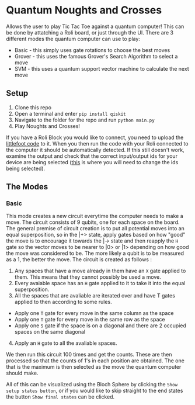 # Quantum Noughts and Crosses
Allows the user to play Tic Tac Toe against a quantum computer! This can be done by attatching a Roli board, or just through the UI. There are 3 different modes the quantum computer can use to play:

- Basic - this simply uses gate rotations to choose the best moves
- Grover - this uses the famous Grover's Search Algorithm to select a move
- SVM - this uses a quantum support vector machine to calculate the next move


## Setup
1. Clone this repo
2. Open a terminal and enter `pip install qiskit`
3. Navigate to the folder for the repo and run `python main.py`
4. Play Noughts and Crosses!

If you have a Roli Block you would like to connect, you need to upload the [littlefoot code](https://github.com/maddy-tod/tictactoe-roli/blob/master/UserInput/Roli/QTicTacToe.littlefoot) to it. When you then run the code with your Roli connected to the computer it should be automatically detected. If this still doesn't work, examine the output and check that the correct input/output ids for your device are being selected ([this](https://github.com/maddy-tod/tictactoe-roli/blob/b9efab4b09737c2b0b5f3d2dabdda58bf822f2f1/UserInput/Roli/RoliHandler.py#L33) is where you will need to change the ids being selected).


## The Modes

### Basic
This mode creates a new circuit everytime the computer needs to make a move. The circuit consists of 9 qubits, one for each space on the board. The general premise of circuit creation is to put all potential moves into an equal superposition, so in the |+> state, apply gates based on how "good" the move is to encourage it towards the |-> state and then reapply the `H` gate so the vector moves to be nearer to |0> or |1> depending on how good the move was considered to be. The more likely a qubit is to be measured as a 1, the better the move. The circuit is created as follows :

1. Any spaces that have a move already in them have an `X` gate applied to them. This means that they cannot possibly be used a move.
2. Every avaiable space has an `H` gate applied to it to take it into the equal superposition.
3. All the spaces that are avaliable are iterated over and have T gates applied to then according to some rules.
  * Apply one `T` gate for every move in the same column as the space
  * Apply one `T` gate for every move in the same row as the space
  * Apply one `S` gate if the space is on a diagonal and there are 2 occupied spaces on the same diagonal
4. Apply an `H` gate to all the avaliable spaces. 

We then run this circuit 100 times and get the counts. These are then processed so that the counts of 1's in each position are obtained. The one that is the maximum is then selected as the move the quantum computer should make.
  
All of this can be visualized using the Bloch Sphere by clicking the `Show setup states button`, or if you would like to skip straight to the end states the button `Show final states` can be clicked.
